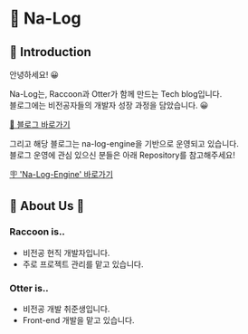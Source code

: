 # 🐾 Na-Log

## 🎉 Introduction

안녕하세요! 😀

Na-Log는, Raccoon과 Otter가 함께 만드는 Tech blog입니다. \
블로그에는 비전공자들의 개발자 성장 과정을 담았습니다. 😀

[🚀 블로그 바로가기](https://nerd-animals.github.io/na-log/)

그리고 해당 블로그는 na-log-engine을 기반으로 운영되고 있습니다. \
블로그 운영에 관심 있으신 분들은 아래 Repository를 참고해주세요!

[🪧 'Na-Log-Engine'  바로가기](https://github.com/nerd-animals/na-log-engine)

## 🦝 About Us 🦦

### Raccoon is..

- 비전공 현직 개발자입니다.
- 주로 프로젝트 관리를 맡고 있습니다.

### Otter is..

- 비전공 개발 취준생입니다.
- Front-end 개발을 맡고 있습니다.
